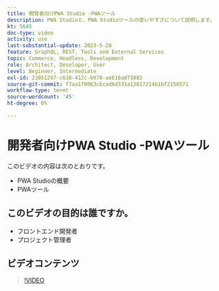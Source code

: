 ```yaml
---
title: 開発者向けPWA Studio -PWAツール
description: PWA Studioと、PWA Studioツールの使いやすさについて説明します。
kt: 5645
doc-type: video
activity: use
last-substantial-update: 2023-5-28
feature: GraphQL, REST, Tools and External Services
topic: Commerce, Headless, Development
role: Architect, Developer, User
level: Beginner, Intermediate
exl-id: 23851297-c638-412c-b070-ae616ad73883
source-git-commit: f7aa1f0063cbcad6d331a13817214b1bf2158571
workflow-type: tm+mt
source-wordcount: '45'
ht-degree: 0%

---
```


# 開発者向けPWA Studio -PWAツール

このビデオの内容は次のとおりです。

- PWA Studioの概要
- PWAツール

## このビデオの目的は誰ですか。

- フロントエンド開発者
- プロジェクト管理者

## ビデオコンテンツ

>[!VIDEO](https://video.tv.adobe.com/v/35716?quality=12&learn=on)
